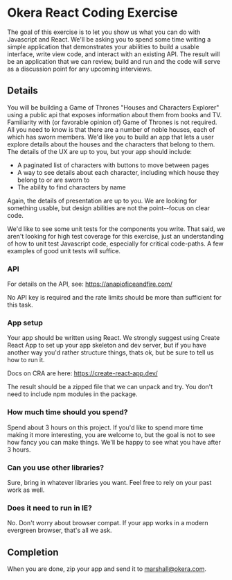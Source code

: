 # Okera React Coding Exercise
The goal of this exercise is to let you show us what you can do with Javascript and React. We'll be asking you to spend some time writing a simple application that demonstrates your abilities to build a usable interface, write view code, and interact with an existing API. The result will be an application that we can review, build and run and the code will serve as a discussion point for any upcoming interviews.

## Details
You will be building a Game of Thrones "Houses and Characters Explorer" using a public api that exposes information about them from books and TV. Familiarity with (or favorable opinion of) Game of Thrones is not required. All you need to know is that there are a number of noble houses, each of which has sworn members. We'd like you to build an app that lets a user explore details about the houses and the characters that belong to them. The details of the UX are up to you, but your app should include:

* A paginated list of characters with buttons to move between pages
* A way to see details about each character, including which house they belong to or are sworn to
* The ability to find characters by name

Again, the details of presentation are up to you. We are looking for something usable, but design abilities are not the point--focus on clear code.

We'd like to see some unit tests for the components you write. That said, we aren't looking for high test coverage for this exercise, just an understanding of how to unit test Javascript code, especially for critical code-paths. A few examples of good unit tests will suffice.

### API

For details on the API, see: https://anapioficeandfire.com/

No API key is required and the rate limits should be more than sufficient for this task.

### App setup
Your app should be written using React. We strongly suggest using Create React App to set up your app skeleton and dev server, but if you have another way you'd rather structure things, thats ok, but be sure to tell us how to run it. 

Docs on CRA are here: https://create-react-app.dev/

The result should be a zipped file that we can unpack and try. You don't need to include npm modules in the package.

### How much time should you spend?
Spend about 3 hours on this project. If you'd like to spend more time making it more interesting, you are welcome to, but the goal is not to see how fancy you can make things. We'll be happy to see what you have after 3 hours. 

### Can you use other libraries?
Sure, bring in whatever libraries you want. Feel free to rely on your past work as well.

### Does it need to run in IE?
No. Don't worry about browser compat. If your app works in a modern evergreen browser, that's all we ask. 

## Completion
When you are done, zip your app and send it to marshall@okera.com. 

